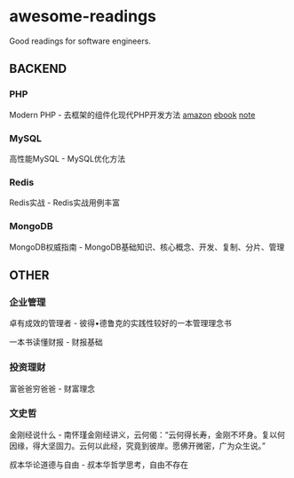 # awesome-readings
Good readings for software engineers.

## BACKEND

### PHP

Modern PHP - 去框架的组件化现代PHP开发方法
[amazon](https://www.amazon.cn/Modern-PHP-%E4%B9%94%E5%B8%8C%C2%B7%E6%B4%9B%E5%85%8B%E5%93%88%E7%89%B9/dp/B016MGW5G2/ref=sr_1_2?ie=UTF8&qid=1482123204&sr=8-2&keywords=php)
[ebook]()
[note]()


### MySQL


高性能MySQL - MySQL优化方法


### Redis

Redis实战 - Redis实战用例丰富

### MongoDB

MongoDB权威指南 - MongoDB基础知识、核心概念、开发、复制、分片、管理

## OTHER

### 企业管理

卓有成效的管理者 - 彼得•德鲁克的实践性较好的一本管理理念书

一本书读懂财报 - 财报基础

### 投资理财

富爸爸穷爸爸 - 财富理念

### 文史哲

金刚经说什么 - 南怀瑾金刚经讲义，云何偈：“云何得长寿，金刚不坏身。复以何因缘，得大坚固力。云何以此经，究竟到彼岸。愿佛开微密，广为众生说。”

叔本华论道德与自由 - 叔本华哲学思考，自由不存在
